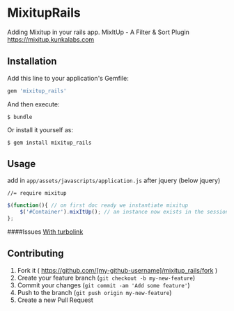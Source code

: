 # MixitupRails

Adding Mixitup in your rails app. MixItUp - A Filter & Sort Plugin  https://mixitup.kunkalabs.com

## Installation

Add this line to your application's Gemfile:

```ruby
gem 'mixitup_rails'
```

And then execute:

    $ bundle

Or install it yourself as:

    $ gem install mixitup_rails

## Usage

add in `app/assets/javascripts/application.js` after jquery (below jquery)

	//= require mixitup

```javascript
$(function(){ // on first doc ready we instantiate mixitup
    $('#Container').mixItUp(); // an instance now exists in the session memory
};
```


####Issues
[With turbolink](https://github.com/patrickkunka/mixitup/issues/111)

## Contributing

1. Fork it ( https://github.com/[my-github-username]/mixitup_rails/fork )
2. Create your feature branch (`git checkout -b my-new-feature`)
3. Commit your changes (`git commit -am 'Add some feature'`)
4. Push to the branch (`git push origin my-new-feature`)
5. Create a new Pull Request

